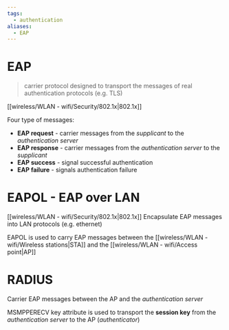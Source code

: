 ```yaml
---
tags:
  - authentication
aliases:
  - EAP
---
```

# EAP

> carrier protocol designed to transport the messages of real authentication protocols (e.g. TLS)

[[wireless/WLAN - wifi/Security/802.1x|802.1x]]

Four type of messages:
- **EAP request** - carrier messages from the *supplicant* to the *authentication server*
- **EAP response** - carrier messages from the *authentication server* to the *supplicant*
- **EAP success** - signal successful authentication
- **EAP failure** - signals authentication failure


# EAPOL - EAP over LAN 
[[wireless/WLAN - wifi/Security/802.1x|802.1x]]
Encapsulate EAP messages into LAN protocols (e.g. ethernet)

EAPOL is used to carry EAP messages between the [[wireless/WLAN - wifi/Wireless stations|STA]] and the [[wireless/WLAN - wifi/Access point|AP]]

# RADIUS

Carrier EAP messages between the AP and the *authentication server* 

MSMPPERECV key attribute is used to transport the **session key** from the *authentication server* to the AP (*authenticator*)
